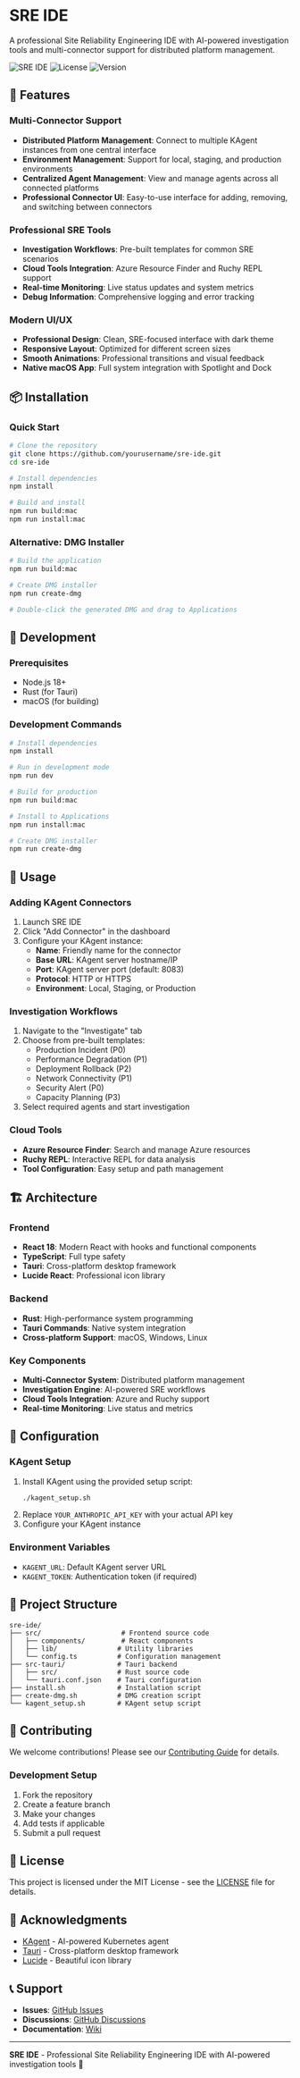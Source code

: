 # SRE IDE

A professional Site Reliability Engineering IDE with AI-powered investigation tools and multi-connector support for distributed platform management.

![SRE IDE](https://img.shields.io/badge/Platform-macOS-blue)
![License](https://img.shields.io/badge/License-MIT-green)
![Version](https://img.shields.io/badge/Version-1.0.0-orange)

## 🚀 Features

### Multi-Connector Support
- **Distributed Platform Management**: Connect to multiple KAgent instances from one central interface
- **Environment Management**: Support for local, staging, and production environments
- **Centralized Agent Management**: View and manage agents across all connected platforms
- **Professional Connector UI**: Easy-to-use interface for adding, removing, and switching between connectors

### Professional SRE Tools
- **Investigation Workflows**: Pre-built templates for common SRE scenarios
- **Cloud Tools Integration**: Azure Resource Finder and Ruchy REPL support
- **Real-time Monitoring**: Live status updates and system metrics
- **Debug Information**: Comprehensive logging and error tracking

### Modern UI/UX
- **Professional Design**: Clean, SRE-focused interface with dark theme
- **Responsive Layout**: Optimized for different screen sizes
- **Smooth Animations**: Professional transitions and visual feedback
- **Native macOS App**: Full system integration with Spotlight and Dock

## 📦 Installation

### Quick Start
```bash
# Clone the repository
git clone https://github.com/yourusername/sre-ide.git
cd sre-ide

# Install dependencies
npm install

# Build and install
npm run build:mac
npm run install:mac
```

### Alternative: DMG Installer
```bash
# Build the application
npm run build:mac

# Create DMG installer
npm run create-dmg

# Double-click the generated DMG and drag to Applications
```

## 🔧 Development

### Prerequisites
- Node.js 18+
- Rust (for Tauri)
- macOS (for building)

### Development Commands
```bash
# Install dependencies
npm install

# Run in development mode
npm run dev

# Build for production
npm run build:mac

# Install to Applications
npm run install:mac

# Create DMG installer
npm run create-dmg
```

## 🎯 Usage

### Adding KAgent Connectors
1. Launch SRE IDE
2. Click "Add Connector" in the dashboard
3. Configure your KAgent instance:
   - **Name**: Friendly name for the connector
   - **Base URL**: KAgent server hostname/IP
   - **Port**: KAgent server port (default: 8083)
   - **Protocol**: HTTP or HTTPS
   - **Environment**: Local, Staging, or Production

### Investigation Workflows
1. Navigate to the "Investigate" tab
2. Choose from pre-built templates:
   - Production Incident (P0)
   - Performance Degradation (P1)
   - Deployment Rollback (P2)
   - Network Connectivity (P1)
   - Security Alert (P0)
   - Capacity Planning (P3)
3. Select required agents and start investigation

### Cloud Tools
- **Azure Resource Finder**: Search and manage Azure resources
- **Ruchy REPL**: Interactive REPL for data analysis
- **Tool Configuration**: Easy setup and path management

## 🏗️ Architecture

### Frontend
- **React 18**: Modern React with hooks and functional components
- **TypeScript**: Full type safety
- **Tauri**: Cross-platform desktop framework
- **Lucide React**: Professional icon library

### Backend
- **Rust**: High-performance system programming
- **Tauri Commands**: Native system integration
- **Cross-platform Support**: macOS, Windows, Linux

### Key Components
- **Multi-Connector System**: Distributed platform management
- **Investigation Engine**: AI-powered SRE workflows
- **Cloud Tools Integration**: Azure and Ruchy support
- **Real-time Monitoring**: Live status and metrics

## 🔌 Configuration

### KAgent Setup
1. Install KAgent using the provided setup script:
   ```bash
   ./kagent_setup.sh
   ```
2. Replace `YOUR_ANTHROPIC_API_KEY` with your actual API key
3. Configure your KAgent instance

### Environment Variables
- `KAGENT_URL`: Default KAgent server URL
- `KAGENT_TOKEN`: Authentication token (if required)

## 📁 Project Structure

```
sre-ide/
├── src/                    # Frontend source code
│   ├── components/         # React components
│   ├── lib/               # Utility libraries
│   └── config.ts          # Configuration management
├── src-tauri/             # Tauri backend
│   ├── src/               # Rust source code
│   └── tauri.conf.json    # Tauri configuration
├── install.sh             # Installation script
├── create-dmg.sh          # DMG creation script
└── kagent_setup.sh        # KAgent setup script
```

## 🤝 Contributing

We welcome contributions! Please see our [Contributing Guide](CONTRIBUTING.md) for details.

### Development Setup
1. Fork the repository
2. Create a feature branch
3. Make your changes
4. Add tests if applicable
5. Submit a pull request

## 📄 License

This project is licensed under the MIT License - see the [LICENSE](LICENSE) file for details.

## 🙏 Acknowledgments

- [KAgent](https://github.com/kagent-dev/kagent) - AI-powered Kubernetes agent
- [Tauri](https://tauri.app/) - Cross-platform desktop framework
- [Lucide](https://lucide.dev/) - Beautiful icon library

## 📞 Support

- **Issues**: [GitHub Issues](https://github.com/yourusername/sre-ide/issues)
- **Discussions**: [GitHub Discussions](https://github.com/yourusername/sre-ide/discussions)
- **Documentation**: [Wiki](https://github.com/yourusername/sre-ide/wiki)

---

**SRE IDE** - Professional Site Reliability Engineering IDE with AI-powered investigation tools 🚀

